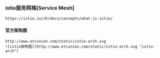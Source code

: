 <!--
author: hack0072008
head: http://www.etcunion.com/static/logo1_128x128.jpg
date: 2019-06-05
title: Istio服务网格
tags: Istio Consul docker k8s
images: http://www.etcunion.com/static/logo1_128x128.jpg
category: Istio Consul docker k8s
status: publish
summary: Istio服务网格
-->





### istio服务网格[Service Mesh]
    https://istio.io/zh/docs/concepts/what-is-istio/
    
#### 官方架构图
    http://www.etcunion.com/static/istio-arch.svg
    ![istio架构图](http://www.etcunion.com/static/istio-arch.svg "istio-arch")

